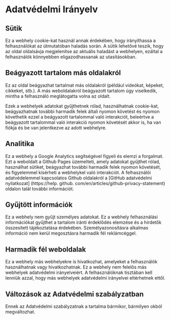 # Adatvédelmi Irányelv

## Sütik

Ez a webhely cookie-kat használ annak érdekében, hogy irányíthassa a felhasználókat az útmutatóban haladás során. A sütik lehetővé teszik, hogy az oldal oldalsávja megjelenítse az aktuális haladást a webhelyen, ezáltal a felhasználók könnyebben eligazodhassanak az utasításokban.

## Beágyazott tartalom más oldalakról

Ez az oldal beágyazhat tartalmat más oldalakról (például videókat, képeket, cikkeket, stb.). A más weboldalakról beágyazott tartalom úgy viselkedik, mintha a felhasználó meglátogatta volna az oldalt.

Ezek a webhelyek adatokat gyűjthetnek rólad, használhatnak cookie-kat, beágyazhatnak további harmadik felek általi nyomon követést és nyomon követhetik ezzel a beágyazott tartalommal való interakciót, beleértve a beágyazott tartalommal való interakció nyomon követését akkor is, ha van fiókja és be van jelentkezve az adott webhelyre.

## Analitika

Ez a webhely a Google Analytics segítségével figyeli és elemzi a forgalmat. Ezt a weboldalt a Github Pages üzemelteti, amely adatokat gyűjthet rólad, használhat sütiket, beágyazhat további harmadik felek nyomon követését, és figyelemmel kísérheti a webhelykel való interakciót. A felhasználói adatvédelemmel kapcsolatos Github oldalakról a [GitHub adatvédelmi nyilatkozat] (https://help. github. com/en/articles/github-privacy-statement) oldalon talál további információt.

## Gyűjtött információk

Ez a webhely nem gyűjt személyes adatokat. Ez a webhely felhasználási információkat gyűjthet a tartalom iránti érdeklődés elemzése és a hirdetők összesített tájékoztatása érdekében. Személyazonosításra alkalmas információ nem kerül megosztásra harmadik fél reklámcéggel.

## Harmadik fél weboldalak

Ez a webhely más webhelyekre is hivatkozhat, amelyeket a felhasználók használhatnak vagy hivatkozhatnak. Ez a webhely nem felelős más webhelyek adatvédelmi irányelveiért. A felhasználóknak tisztában kell lenniük azzal, hogy más webhelyek adatvédelmi irányelvei eltérhetnek ettől.

## Változások az Adatvédelmi szabályzatban

Ennek az Adatvédelmi szabályzatnak a tartalma bármikor, bármilyen okból megváltozhat.

